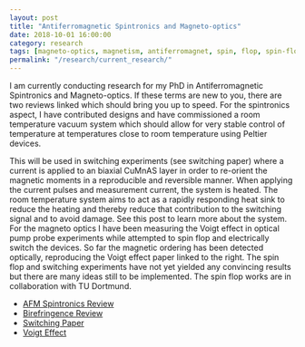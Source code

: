 ```yaml
---
layout: post
title: "Antiferromagnetic Spintronics and Magneto-optics"
date: 2018-10-01 16:00:00
category: research
tags: [magneto-optics, magnetism, antiferromagnet, spin, flop, spin-flop, electrical, switching, CuMnAs, Voigt, Effect]
permalink: "/research/current_research/"
---
```


<div class="row2">
<div class="span60" id="text-content">
<p> I am currently conducting research for my PhD in Antiferromagnetic Spintronics and Magneto-optics. If these terms are new to you, there are two reviews linked which should bring you up to speed. For the spintronics aspect, I have contributed designs and have commissioned a room temperature vacuum system which should allow for very stable control of temperature at temperatures close to room temperature using Peltier devices.</p>
<p>This will be used in switching experiments (see switching paper) where a current is applied to an biaxial CuMnAS layer in order to re-orient the magnetic moments in a reproducible and reversible manner. When applying the current pulses and measurement current, the system is heated. The room temperature system aims to act as a rapidly responding heat sink to reduce the heating and thereby reduce that contribution to the switching signal and to avoid damage. See this post to learn more about the system. For the magneto optics I have been measuring the Voigt effect in optical pump probe experiments while attempted to spin flop and electrically switch the devices. So far the magnetic ordering has been detected optically, reproducing the Voigt effect paper linked to the right. The spin flop and switching experiments have not yet yielded any convincing results but there are many ideas still to be implemented. The spin flop works are in collaboration with TU Dortmund.</p>
</div> 



<ul class="actions">
<li><a href="https://www.nature.com/articles/nnano.2016.18" target="_blank" class="button"><span class="fas fa-link"></span>AFM Spintronics Review</a></li> 
<li><a href="https://iopscience.iop.org/article/10.1088/0034-4885/47/5/002/pdf" target="_blank" class="button"><span class="fas fa-link"></span>Birefringence Review</a></li>
<li><a href="https://www.nature.com/articles/ncomms15434" target="_blank" class="button"><span class="fas fa-link"></span>Switching Paper</a></li>
<li><a href="https://www.nature.com/articles/nphoton.2016.255" target="_blank" class="button"><span class="fas fa-link"></span>Voigt Effect</a></li>
</ul>


</div> 